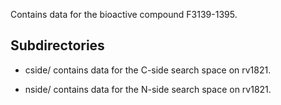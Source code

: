 Contains data for the bioactive compound F3139-1395.

## Subdirectories

- cside/ contains data for the C-side search space on rv1821.

- nside/ contains data for the N-side search space on rv1821.

